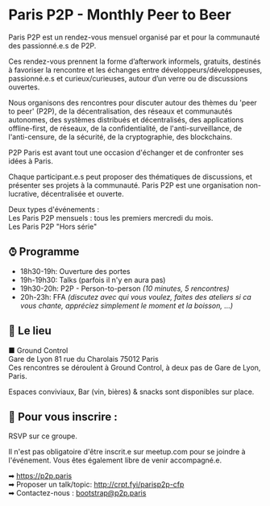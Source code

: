 # Paris P2P - Monthly Peer to Beer

Paris P2P est un rendez-vous mensuel organisé par et pour la communauté des passionné.e.s de P2P.

Ces rendez-vous prennent la forme d’afterwork informels, gratuits, destinés à favoriser la rencontre et les échanges entre développeurs/développeuses, passionné.e.s et curieux/curieuses, autour d’un verre ou de discussions ouvertes.

Nous organisons des rencontres pour discuter autour des thèmes du 'peer to peer' (P2P), de la décentralisation, des réseaux et communautés autonomes, des systèmes distribués et décentralisés, des applications offline-first, de réseaux, de la confidentialité, de l'anti-surveillance, de l'anti-censure, de la sécurité, de la cryptographie, des blockchains.

P2P Paris est avant tout une occasion d'échanger et de confronter ses idées à Paris.

Chaque participant.e.s peut proposer des thématiques de discussions, et présenter ses projets à la communauté.
Paris P2P est une organisation non-lucrative, décentralisée et ouverte.

Deux types d'événements :<br />
Les Paris P2P mensuels : tous les premiers mercredi du mois.<br />
Les Paris P2P "Hors série"

## ⌚︎ Programme

* 18h30-19h: Ouverture des portes
* 19h-19h30: Talks (parfois il n'y en aura pas)
* 19h30-20h: P2P - Person-to-person _(10 minutes, 5 rencontres)_
* 20h-23h: FFA _(discutez avec qui vous voulez, faites des ateliers si ca vous chante, appréciez simplement le moment et la boisson, ...)_

## 🗼 Le lieu

■ Ground Control<br />
Gare de Lyon  81 rue du Charolais  75012 Paris<br />
Ces rencontres se déroulent à Ground Control, à deux pas de Gare de Lyon, Paris.

Espaces conviviaux, Bar (vin, bières) & snacks sont disponibles sur place.

## 📡 Pour vous inscrire :

RSVP sur ce groupe.

Il n'est pas obligatoire d'être inscrit.e sur meetup.com pour se joindre à l'événement. Vous êtes également libre de venir accompagné.e.

➡ https://p2p.paris<br />
➡ Proposer un talk/topic: http://crpt.fyi/parisp2p-cfp<br />
➡ Contactez-nous : bootstrap@p2p.paris
